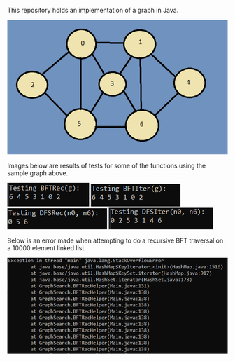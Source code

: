 This repository holds an implementation of a graph in Java.

![](images/sampleGraph.PNG)

Images below are results of tests for some of the functions using the sample graph above.

![](images/BFTRec_Test.PNG)
![](images/BFTIter_Test.PNG)
![](images/DFSRec_Test.PNG)
![](images/DFSIter_Test.PNG)

Below is an error made when attempting to do a recursive BFT traversal on a 10000 element linked list.

![](images/BFTRec_Overflow_Error.PNG)



